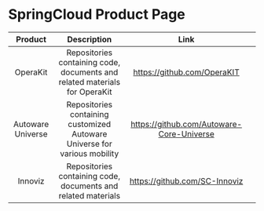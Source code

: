 # SpringCloud Product Page 



|    **Product**    |                               **Description**                              |                  **Link**                 |   |
|:-----------------:|:--------------------------------------------------------------------------:|:-----------------------------------------:|---|
| OperaKit          | Repositories containing code, documents and related materials for OperaKit | https://github.com/OperaKIT               |   |
| Autoware Universe | Repositories containing customized Autoware Universe for various mobility  | https://github.com/Autoware-Core-Universe |   |
| Innoviz           | Repositories containing code, documents and related materials              | https://github.com/SC-Innoviz             |   |
